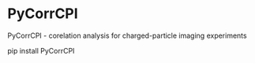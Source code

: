 # PyCorrCPI
PyCorrCPI - corelation analysis for charged-particle imaging experiments

pip install PyCorrCPI
